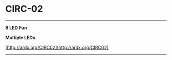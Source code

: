 # CIRC-02
***

**8 LED Fun**

**Multiple LEDs**

[http://ardx.org/CIRC02](http://ardx.org/CIRC02)

***
